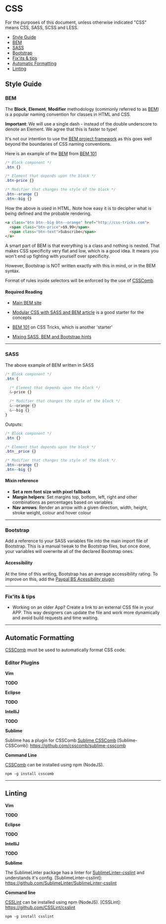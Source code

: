 # CSS

For the purposes of this document, unless otherwise indicated "CSS" means CSS, SASS, SCSS and LESS.

 - [Style Guide](#style-guide)
  - [BEM](#bem)
  - [SASS](#sass)
  - [Bootstrap](#bootstrap)
  - [Fix'its & tips](#fixits--tips)
 - [Automatic Formatting](#automatic-formatting)
 - [Linting](#linting)

## Style Guide

### BEM

[bem-site]: http://getbem.com/
[bem-projects]: https://en.bem.info/

The **Block**, **Element**, **Modifier** methodology (commonly referred to as [BEM](bem-site)) is a popular naming convention for classes in HTML and CSS.

**Important**: We will use a single dash - instead of the double underscore to denote an Element. We agree that this is faster to type!

It's not our intention to use the [BEM project framework](bem-projects) as this goes well beyond the boundaries of CSS naming conventions.

Here is an example of the [BEM](bem-site) from [BEM 101](bem-101)

```CSS
/* Block component */
.btn {}

/* Element that depends upon the block */ 
.btn-price {}

/* Modifier that changes the style of the block */
.btn--orange {} 
.btn--big {}
```

How the above is used in HTML. Note how easy it is to decipher what is being defined and the probable rendering.

```HTML
<a class="btn btn--big btn--orange" href="http://css-tricks.com">
  <span class="btn-price">$9.99</span>
  <span class="btn-text">Subscribe</span>
</a>
```

A smart part of BEM is that everything is a class and nothing is nested. That makes CSS specificity very flat and low, which is a good idea. It means you won't end up fighting with yourself over specificity.

However, Bootstrap is NOT written exactly with this in mind, or in the BEM syntax. 

Format of rules inside selectors will be enforced by the use of [CSSComb](css-comb).

#### Required Reading

 - [Main BEM site](bem-site)
 
 - [Modular CSS with SASS and BEM article](sass-bem-article) is a good starter for the concepts

[sass-bem-article]: http://mathayward.com/modular-css-with-sass-and-bem/

 - [BEM 101](bem-101) on CSS Tricks, which is another 'starter'
 
[bem-101]: https://css-tricks.com/bem-101/

 - [Mixing SASS, BEM and Bootstrap hints](sass-bem-bs) 

[sass-bem-bs]: http://andersonorui.com/2014/08/08/bootstrap-sass-bem/

- - -

### SASS

The above example of BEM written in SASS

```SASS
/* Block component */
.btn {

  /* Element that depends upon the block */ 
  &-price {}

  /* Modifier that changes the style of the block */
  &--orange {} 
  &--big {}
}
```

Outputs:

```CSS
/* Block component */
.btn {}

/* Element that depends upon the block */ 
.btn__price {}

/* Modifier that changes the style of the block */
.btn--orange {} 
.btn--big {}
```
#### Mixin reference

 - **Set a rem font size with pixel fallback**
 - **Margin helpers**: Set margins top, bottom, left, right and other combinations as percentages based on variables
 - **Nav arrows**: Render an arrow with a given direction, width, height, stroke weight, colour and hover colour


- - -

### Bootstrap

Add a reference to your SASS variables file into the main import file of Bootstrap. This is a manual tweak to the Bootstrap files, but once done, your variables will overwrite all of the declared Bootstrap ones.  

#### Accessibility

At the time of this writing, Bootstrap has an average accessibility rating. To improve on this, add the [Paypal BS Acessibility plugin](paypal-accessibility-bs)

[paypal-accessibility-bs]: https://github.com/paypal/bootstrap-accessibility-plugin 

- - -

### Fix'its & tips

 - Working on an older App? Create a link to an external CSS file in your APP. This way designers can update the file and work more dynamically and avoid build requests and time waiting. 



- - -

## Automatic Formatting

[CSSComb](css-comb) must be used to automatically format CSS code.

[csscomb]: https://github.com/csscomb/csscomb.js

### Editor Plugins

**Vim**

**TODO**

**Eclipse**

**TODO**

**IntelliJ**

**TODO**

**Sublime**

Sublime has a plugin for CSSComb [Sublime CSSComb](Sublime-CSSComb)
[Sublime-CSSComb]: https://github.com/csscomb/sublime-csscomb

**Command Line**

[CSSComb](CSSComb) can be installed using npm (NodeJS).

[CSSComb]: http://csscomb.com/
```
npm -g install csscomb
```

- - -

## Linting

**Vim**

**TODO**

**Eclipse**

**TODO**

**IntelliJ**

**TODO**

**Sublime**

The SublimeLinter package has a linter for [SublimeLinter-csslint](SublimeLinter-csslint) and understands it's config.
[SublimeLinter-csslint]: https://github.com/SublimeLinter/SublimeLinter-csslint

**Command line**

[CSSLint](CSSLint) can be installed using npm (NodeJS).
[CSSLint]: https://github.com/CSSLint/csslint
```
npm -g install csslint
```
